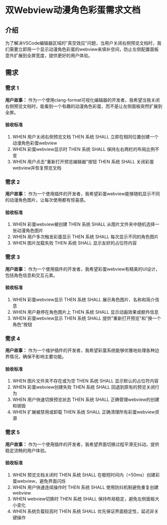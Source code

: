 # 双Webview动漫角色彩蛋需求文档

## 介绍

为了解决VSCode编辑器区域的"真空效应"问题，当用户关闭右侧预览文档时，我们需要立即用一个显示动漫角色彩蛋的webview来填补空间，防止左侧配置面板意外扩展到全屏宽度，提供更好的用户体验。

## 需求

### 需求 1

**用户故事：** 作为一个使用clang-format可视化编辑器的开发者，我希望当我关闭右侧预览文档时，能看到一个有趣的动漫角色彩蛋，而不是让左侧面板突然扩展到全屏。

#### 验收标准

1. WHEN 用户关闭右侧预览文档 THEN 系统 SHALL 立即在相同位置创建一个动漫角色彩蛋webview
2. WHEN 彩蛋webview显示时 THEN 系统 SHALL 保持左右两栏的布局比例不变
3. WHEN 用户点击"重新打开预览编辑器"按钮 THEN 系统 SHALL 关闭彩蛋webview并恢复预览文档

### 需求 2

**用户故事：** 作为一个使用插件的开发者，我希望彩蛋webview能够随机显示不同的动漫角色图片，让每次使用都有惊喜感。

#### 验收标准

1. WHEN 彩蛋webview被创建 THEN 系统 SHALL 从图片文件夹中随机选择一张动漫角色图片
2. WHEN 用户多次触发彩蛋显示 THEN 系统 SHALL 每次显示不同的角色图片
3. WHEN 图片加载失败 THEN 系统 SHALL 显示友好的占位符内容

### 需求 3

**用户故事：** 作为一个使用插件的开发者，我希望彩蛋webview有精美的UI设计，包括角色信息和交互元素。

#### 验收标准

1. WHEN 彩蛋webview显示 THEN 系统 SHALL 展示角色图片、名称和简介信息
2. WHEN 用户悬停在角色图片上 THEN 系统 SHALL 显示动画效果或额外信息
3. WHEN 彩蛋webview显示 THEN 系统 SHALL 提供"重新打开预览"和"换一个角色"按钮

### 需求 4

**用户故事：** 作为一个维护插件的开发者，我希望彩蛋系统能够优雅地处理各种边界情况，确保不影响主要功能。

#### 验收标准

1. WHEN 图片文件夹不存在或为空 THEN 系统 SHALL 显示默认的占位符内容
2. WHEN 彩蛋webview创建失败 THEN 系统 SHALL 回退到原有的预览关闭行为
3. WHEN 用户快速切换预览状态 THEN 系统 SHALL 正确管理webview的创建和销毁
4. WHEN 扩展被禁用或卸载 THEN 系统 SHALL 正确清理所有彩蛋webview资源

### 需求 5

**用户故事：** 作为一个使用插件的开发者，我希望界面切换过程平滑无抖动，提供稳定流畅的用户体验。

#### 验收标准

1. WHEN 预览文档关闭时 THEN 系统 SHALL 在极短时间内（<50ms）创建彩蛋webview，避免界面闪烁
2. WHEN 用户快速连续操作时 THEN 系统 SHALL 使用防抖机制避免重复创建webview
3. WHEN webview切换时 THEN 系统 SHALL 保持布局稳定，避免左侧面板大小变化
4. WHEN 系统负载较高时 THEN 系统 SHALL 优先保证界面稳定性，延迟非关键操作


